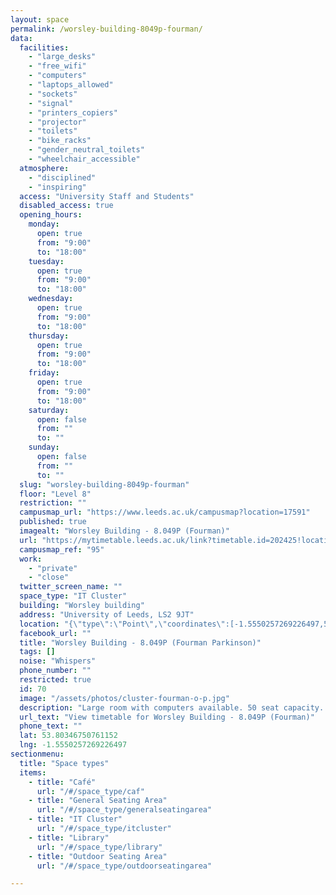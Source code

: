 ```yaml
---
layout: space
permalink: /worsley-building-8049p-fourman/
data:
  facilities:
    - "large_desks"
    - "free_wifi"
    - "computers"
    - "laptops_allowed"
    - "sockets"
    - "signal"
    - "printers_copiers"
    - "projector"
    - "toilets"
    - "bike_racks"
    - "gender_neutral_toilets"
    - "wheelchair_accessible"
  atmosphere:
    - "disciplined"
    - "inspiring"
  access: "University Staff and Students"
  disabled_access: true
  opening_hours:
    monday:
      open: true
      from: "9:00"
      to: "18:00"
    tuesday:
      open: true
      from: "9:00"
      to: "18:00"
    wednesday:
      open: true
      from: "9:00"
      to: "18:00"
    thursday:
      open: true
      from: "9:00"
      to: "18:00"
    friday:
      open: true
      from: "9:00"
      to: "18:00"
    saturday:
      open: false
      from: ""
      to: ""
    sunday:
      open: false
      from: ""
      to: ""
  slug: "worsley-building-8049p-fourman"
  floor: "Level 8"
  restriction: ""
  campusmap_url: "https://www.leeds.ac.uk/campusmap?location=17591"
  published: true
  imagealt: "Worsley Building - 8.049P (Fourman)"
  url: "https://mytimetable.leeds.ac.uk/link?timetable.id=202425!location!5216C608F8794D77F15FA9D195AB1EFE"
  campusmap_ref: "95"
  work:
    - "private"
    - "close"
  twitter_screen_name: ""
  space_type: "IT Cluster"
  building: "Worsley building"
  address: "University of Leeds, LS2 9JT"
  location: "{\"type\":\"Point\",\"coordinates\":[-1.5550257269226497,53.80346750761152]}"
  facebook_url: ""
  title: "Worsley Building - 8.049P (Fourman Parkinson)"
  tags: []
  noise: "Whispers"
  phone_number: ""
  restricted: true
  id: 70
  image: "/assets/photos/cluster-fourman-o-p.jpg"
  description: "Large room with computers available. 50 seat capacity. From the Worsley Airport Lounge on Level 7 walk through the double doors near the ATM cash machine. Take a lift or stairs up to level 8. The doors to Fourman O and P are on the corridor by the lifts."
  url_text: "View timetable for Worsley Building - 8.049P (Fourman)"
  phone_text: ""
  lat: 53.80346750761152
  lng: -1.5550257269226497
sectionmenu:
  title: "Space types"
  items:
    - title: "Café"
      url: "/#/space_type/caf"
    - title: "General Seating Area"
      url: "/#/space_type/generalseatingarea"
    - title: "IT Cluster"
      url: "/#/space_type/itcluster"
    - title: "Library"
      url: "/#/space_type/library"
    - title: "Outdoor Seating Area"
      url: "/#/space_type/outdoorseatingarea"

---
```

